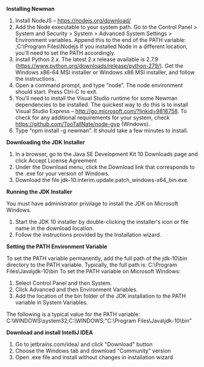 **Installing Newman**

1. Install NodeJS – https://nodejs.org/download/
2. Add the Node executable to your system path. Go to the Control Panel > System and Security > System > Advanced System Settings > Environment variables. Append this to the end of the PATH variable: ;C:\Program Files\Nodejs
If you installed Node in a different location, you’ll need to set the PATH accordingly.
3. Install Python 2.x. The latest 2.x release available is 2.7.9 (https://www.python.org/downloads/release/python-279/). Get the Windows x86-64 MSI installer or Windows x86 MSI installer, and follow the instructions.
4. Open a command prompt, and type “node”. The node environment should start. Press Ctrl-C to exit.
5. You’ll need to install the Visual Studio runtime for some Newman dependencies to be installed. The quickest way to do this is to install Visual Studio Express – http://go.microsoft.com/?linkid=9816758. To check for any additional requirements for your system, check https://github.com/TooTallNate/node-gyp (Windows).
6. Type “npm install -g newman”. It should take a few minutes to install.

**Downloading the JDK Installer**

1. In a browser, go to the Java SE Development Kit 10 Downloads page and click Accept License Agreement
2. Under the Download menu, click the Download link that corresponds to the .exe for your version of Windows.
3. Download the file jdk-10.interim.update.patch_windows-x64_bin.exe.

**Running the JDK Installer**

You must have administrator privilage to install the JDK on Microsoft Windows.

1. Start the JDK 10 installer by double-clicking the installer's icon or file name in the download location.
2. Follow the instructions provided by the Installation wizard.

**Setting the PATH Environment Variable**

To set the PATH variable permanently, add the full path of the jdk-10\bin directory to the PATH variable. Typically, the full path is:
C:\Program Files\Java\jdk-10\bin
To set the PATH variable on Microsoft Windows:
1. Select Control Panel and then System.
2. Click Advanced and then Environment Variables.
3. Add the location of the bin folder of the JDK installation to the PATH variable in System Variables.

The following is a typical value for the PATH variable:
C:\WINDOWS\system32;C:\WINDOWS;"C:\Program Files\Java\jdk-10\bin"

**Download and install IntelliJ IDEA**

1. Go to jetbrains.com/idea/ and click "Download" button
2. Choose the Windows tab and download "Community” version
2. Open .exe file and install without changes in installation wizard
